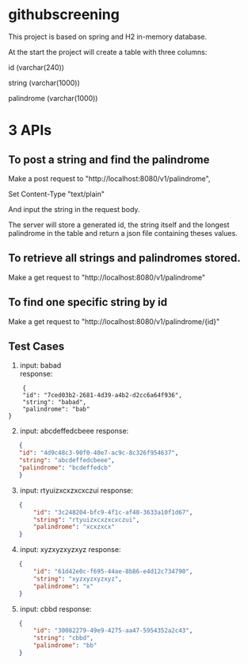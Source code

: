 # githubscreening



This project is based on spring and H2 in-memory database.

At the start the project will create a table with three columns:

id (varchar(240)) 

string (varchar(1000))

palindrome (varchar(1000))

# 3 APIs 

## To post a string and find the palindrome

Make a post request to "http://localhost:8080/v1/palindrome",

Set Content-Type "text/plain"

And input the string in the request body. 

The server will store a generated id, the string itself and the longest palindrome in the table and return a json file containing theses values.

## To retrieve all strings and palindromes stored.
Make a get request to "http://localhost:8080/v1/palindrome"

## To find one specific string by id
Make a get request to "http://localhost:8080/v1/palindrome/{id}" 

## Test Cases

1. 	input: babad  
	response: 
```josn
    {
    "id": "7ced03b2-2681-4d39-a4b2-d2cc6a64f936",
    "string": "babad",
	"palindrome": "bab"
}
```

2. input: abcdeffedcbeee
   response: 
```json
   {
   "id": "4d9c48c3-90f0-40e7-ac9c-8c326f954637",
   "string": "abcdeffedcbeee",
   "palindrome": "bcdeffedcb"
   }
```

3. input: rtyuizxcxzxcxczui
   response:
```json
   {
       "id": "3c248204-bfc9-4f1c-af48-3633a10f1d67",
       "string": "rtyuizxcxzxcxczui",
       "palindrome": "xcxzxcx"
   }
```

4. input: xyzxyzxyzxyz
   response: 
```json
   {
       "id": "61d42e0c-f695-44ae-8b86-e4d12c734790",
       "string": "xyzxyzxyzxyz",
       "palindrome": "x"
   }
```

5. input: cbbd
   response: 
```json
   {
       "id": "30082279-49e9-4275-aa47-5954352a2c43",
       "string": "cbbd",
       "palindrome": "bb"
   }
```

   





